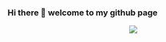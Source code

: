 ### Hi there 👋 welcome to my github page
<div align=center>
<img align=center src=https://metrics.lecoq.io/JAIVIGNESH2002?template=classic&stars=1&followup=1&isocalendar=1&introduction=1&base.indepth=false&base.hireable=false&isocalendar.duration=half-year&stars.limit=4&followup.sections=repositories&followup.indepth=false&followup.archived=true&introduction.title=true&config.timezone=Asia%2FCalcutta
</div>
